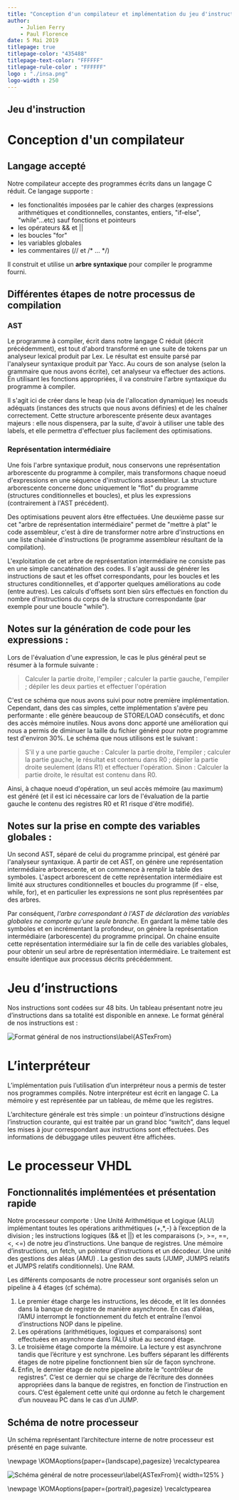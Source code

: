 ```yaml
---
title: "Conception d'un compilateur et implémentation du jeu d'instruction en VHDL"
author: 
	- Julien Ferry
	- Paul Florence
date: 5 Mai 2019
titlepage: true
titlepage-color: "435488"
titlepage-text-color: "FFFFFF"
titlepage-rule-color : "FFFFFF"
logo : "./insa.png"
logo-width : 250
---
```


## Jeu d'instruction

# Conception d'un compilateur

## Langage accepté

Notre compilateur accepte des programmes écrits dans un langage C réduit. Ce langage supporte :

* les fonctionalités imposées par le cahier des charges (expressions arithmétiques et conditionnelles, constantes, entiers, "if-else", "while"...etc) sauf fonctions et pointeurs
* les opérateurs && et ||
* les boucles "for"
* les variables globales
* les commentaires (// et /* ... */)

Il construit et utilise un **arbre syntaxique** pour compiler le programme fourni.

## Différentes étapes de notre processus de compilation

### AST

Le programme à compiler, écrit dans notre langage C réduit (décrit précédemment), est tout d'abord transformé en une suite de tokens par un analyseur lexical produit par Lex. Le résultat est ensuite parsé  par l'analyseur syntaxique produit par Yacc. Au cours de son analyse (selon la grammaire que nous avons écrite), cet analyseur va effectuer des actions. En utilisant les fonctions appropriées, il va construire l'arbre syntaxique du programme à compiler. 

Il s'agit ici de créer dans le heap (via de l'allocation dynamique) les noeuds adéquats (instances des structs que nous avons définies) et de les chaîner correctement. Cette structure arborescente présente deux avantages majeurs : elle nous dispensera, par la suite, d'avoir à utiliser une table des labels, et elle permettra d'effectuer plus facilement des optimisations. 

<!--- ![Extrait d'un programme à compiler\label{ASTexFrom}](./pictures/screenshot_ast_bis.png) --->

<!--- ![AST correspondant construit (et affiché dans la console) \label{ASTex}](./pictures/screenshot_ast_bis_1.png) --->

### Représentation intermédiaire

Une fois l'arbre syntaxique produit, nous conservons une représentation arborescente du programme à compiler, mais transformons chaque noeud d'expressions en une séquence d'instructions assembleur. La structure arborescente concerne donc uniquement le "flot" du programme (structures conditionnelles et boucles), et plus les expressions (contrairement à l'AST précédent). 

Des optimisations peuvent alors être effectuées. Une deuxième passe sur cet "arbre de représentation intermédiaire" permet de "mettre à plat" le code assembleur, c'est à dire de transformer notre arbre d'instructions en une liste chainée d'instructions (le programme assembleur résultant de la compilation).

<!--- ![Arbre de représentation intermédiaire correspondant à l'AST de la figure 2\label{IRTex}](./pictures/screenshot_irt.png) --->

L'exploitation de cet arbre de représentation intermédiaire ne consiste pas en une simple cancaténation des codes. Il s'agit aussi de générer les instructions de saut et les offset correspondants, pour les boucles et les structures conditionnelles, et d'apporter quelques améliorations au code (entre autres). Les calculs d'offsets sont bien sûrs effectués en fonction du nombre d'instructions du corps de la structure correspondante (par exemple pour une boucle "while").

<!--- ![Code assembleur final provenant de la mise à plat de l'IRT de la figure 3\label{IRTex}](./pictures/screenshot_irt_flatten.png)> --->

## Notes sur la génération de code pour les expressions :

Lors de l'évaluation d'une expression, le cas le plus général peut se résumer à la formule suivante : 

>Calculer la partie droite, l'empiler ; calculer la partie gauche, l'empiler ; dépiler les deux parties et effectuer l'opération

C'est ce schéma que nous avons suivi pour notre première implémentation. Cependant, dans des cas simples, cette implémentation s'avère peu performante : elle génère beaucoup de STORE/LOAD consécutifs, et donc des accès mémoire inutiles. Nous avons donc apporté une amélioration qui nous a permis de diminuer la taille du fichier généré pour notre programme test d'environ 30%.
Le schéma que nous utilisons est le suivant :

>S'il y a une partie gauche :
>Calculer la partie droite, l'empiler ; calculer la partie gauche, le résultat est contenu dans R0 ; dépiler la partie droite seulement (dans R1) et effectuer l'opération.
>Sinon :
>Calculer la partie droite, le résultat est contenu dans R0.

Ainsi, à chaque noeud d'opération, un seul accès mémoire (au maximum) est généré (et il est ici nécessaire car lors de l'évaluation de la partie gauche le contenu des registres R0 et R1 risque d'être modifié).

## Notes sur la prise en compte des variables globales :

Un second AST, séparé de celui du programme principal, est généré par l'analyseur syntaxique. A partir de cet AST, on génère une représentation intermédiaire arborescente, et on commence à remplir la table des symboles. L'aspect arborescent de cette représentation intermédiaire est limité aux structures conditionnelles et boucles du programme (if - else, while, for), et en particulier les expressions ne sont plus représentées par des arbres. 

Par conséquent, *l'arbre correspondant à l'AST de déclaration des variables globales ne comporte qu'une seule branche*. En gardant la même table des symboles et en incrémentant la profondeur, on génère la représentation intermédiaire (arborescente) du programme principal. On chaine ensuite cette représentation intermédiaire sur la fin de celle des variables globales, pour obtenir un seul arbre de représentation intermédiaire. Le traitement est ensuite identique aux processus décrits précédemment.

# Jeu d’instructions

Nos instructions sont codées sur 48 bits.
Un tableau présentant notre jeu d’instructions dans sa totalité est disponible en annexe.
Le format général de nos instructions est :

![Format général de nos instructions\label{ASTexFrom}](./pictures/instruction_format.png)

# L’interpréteur

L’implémentation puis l’utilisation d’un interpréteur nous a permis de tester nos programmes compilés. Notre interpréteur est écrit en langage C. La mémoire y est représentée par un tableau, de même que les registres. 

L’architecture générale est très simple : un pointeur d’instructions désigne l’instruction courante, qui est traitée par un grand bloc “switch”, dans lequel les mises à jour correspondant aux instructions sont effectuées. Des informations de débuggage utiles peuvent être affichées.

# Le processeur VHDL

## Fonctionnalités implémentées et présentation rapide

Notre processeur comporte :
Une Unité Arithmétique et Logique (ALU) implémentant toutes les opérations arithmétiques (+,*,-) à l’exception de la division ; les instructions logiques (&& et ||) et les comparaisons (>, >=, ==, <, <=) de notre jeu d’instructions.
Une banque de registres.
Une mémoire d’instructions, un fetch, un pointeur d’instructions et un décodeur.
Une unité des gestions des aléas (AMU) .
La gestion des sauts (JUMP, JUMPS relatifs et JUMPS relatifs conditionnels).
Une RAM.

Les différents composants de notre processeur sont organisés selon un pipeline à 4 étages (cf schéma).

1. Le premier étage charge les instructions, les décode, et lit les données dans la banque de registre de manière asynchrone. En cas d’aléas, l’AMU interrompt le fonctionnement du fetch et entraîne l’envoi d’instructions NOP dans le pipeline.
2. Les opérations (arithmétiques, logiques et comparaisons) sont effectuées en asynchrone dans l’ALU situé au second étage.
3. Le troisième étage comporte la mémoire. La lecture y est asynchrone tandis que l’écriture y est synchrone.
Les buffers séparant les différents étages de notre pipeline fonctionnent bien sûr de façon synchrone.
4. Enfin, le dernier étage de notre pipeline abrite le “contrôleur de registres”. C’est ce dernier qui se charge de l’écriture des données appropriées dans la banque de registres, en fonction de l’instruction en cours. C’est également cette unité qui ordonne au fetch le chargement d’un nouveau PC dans le cas d’un JUMP.

## Schéma de notre processeur

Un schéma représentant l’architecture interne de notre processeur est présenté en page suivante.

\newpage
\KOMAoptions{paper={landscape},pagesize}
\recalctypearea

![Schéma général de notre processeur\label{ASTexFrom}](./pictures/processeur.png){ width=125% }



\newpage
\KOMAoptions{paper={portrait},pagesize}
\recalctypearea

